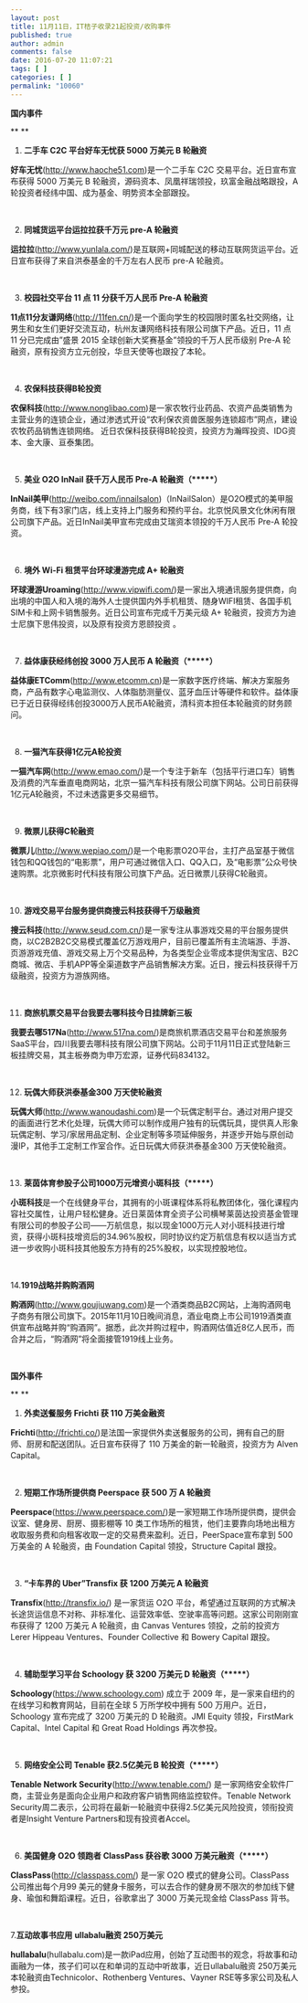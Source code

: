 ```yaml
---
layout: post
title: 11月11日，IT桔子收录21起投资/收购事件
published: true
author: admin
comments: false
date: 2016-07-20 11:07:21
tags: [ ]
categories: [ ]
permalink: "10060"
---
```

**国内事件**

** **

1. **二手车 C2C 平台好车无忧获 5000 万美元 B 轮融资**

**好车无忧**(http://www.haoche51.com)是一个二手车 C2C 交易平台。近日宣布宣布获得 5000 万美元 B 轮融资，源码资本、凤凰祥瑞领投，玖富金融战略跟投，A 轮投资者经纬中国、成为基金、明势资本全部跟投。

&nbsp;

2. **同城货运平台运拉拉获千万元 pre-A 轮融资**

**运拉拉**(http://www.yunlala.com/)是互联网+同城配送的移动互联网货运平台。近日宣布获得了来自洪泰基金的千万左右人民币 pre-A 轮融资。

&nbsp;

3. **校园社交平台 11 点 11 分获千万人民币 Pre-A 轮融资**

**11点11分友谦网络**(http://11fen.cn/)是一个面向学生的校园限时匿名社交网络，让男生和女生们更好交流互动，杭州友谦网络科技有限公司旗下产品。近日，11 点 11 分已完成由&#8221;盛景 2015 全球创新大奖赛基金&#8221;领投的千万人民币级别 Pre-A 轮融资，原有投资方立元创投，华旦天使等也跟投了本轮。

&nbsp;

4. **农保科技获得B轮投资**

**农保科技**(http://www.nonglibao.com)是一家农牧行业药品、农资产品类销售为主营业务的连锁企业，通过渗透式开设“农利保农资兽医服务连锁超市”网点，建设农牧药品销售连锁网络。 近日农保科技获得B轮投资，投资方为瀚晖投资、IDG资本、金大康、亘泰集团。

&nbsp;

5. **美业 O2O InNail 获千万人民币 Pre-A 轮融资（\*****）**

**InNail美甲**(http://weibo.com/innailsalon)（InNailSalon）是O2O模式的美甲服务商，线下有3家门店，线上支持上门服务和预约平台。北京悦风景文化休闲有限公司旗下产品。近日InNail美甲宣布完成由艾瑞资本领投的千万人民币 Pre-A 轮投资。

&nbsp;

6. **境外 Wi-Fi 租赁平台环球漫游完成 A+ 轮融资**

**环球漫游Uroaming**(http://www.vipwifi.com/)是一家出入境通讯服务提供商，向出境的中国人和入境的海外人士提供国内外手机租赁、随身WIFI租赁、各国手机SIM卡和上网卡销售服务。近日公司宣布完成千万美元级 A+ 轮融资，投资方为迪士尼旗下思伟投资，以及原有投资方恩颐投资 。

&nbsp;

7. **益体康获经纬创投 3000 万人民币 A 轮融资（\*****）**

**益体康ETComm**(http://www.etcomm.cn)是一家数字医疗终端、解决方案服务商，产品有数字心电监测仪、人体脂肪测量仪、蓝牙血压计等硬件和软件。益体康已于近日获得经纬创投3000万人民币A轮融资，清科资本担任本轮融资的财务顾问。

&nbsp;

8. **一猫汽车获得1亿元A轮投资**

**一猫汽车网**(http://www.emao.com/)是一个专注于新车（包括平行进口车）销售及消费的汽车垂直电商网站，北京一猫汽车科技有限公司旗下网站。公司日前获得1亿元A轮融资，不过未透露更多交易细节。

&nbsp;

9. **微票儿获得C轮融资**

**微票儿**(http://www.wepiao.com/)是一个电影票O2O平台，主打产品室基于微信钱包和QQ钱包的“电影票”，用户可通过微信入口、QQ入口，及“电影票”公众号快速购票。北京微影时代科技有限公司旗下产品。近日微票儿获得C轮融资。

&nbsp;

10. **游戏交易平台服务提供商搜云科技获得千万级融资**

**搜云科技**(http://www.seud.com.cn/)是一家专注从事游戏交易的平台服务提供商，以C2B2B2C交易模式覆盖亿万游戏用户，目前已覆盖所有主流端游、手游、页游游戏充值、游戏交易上万个交易品种，为各类型企业零成本提供淘宝店、B2C商城、微店、手机APP等全渠道数字产品销售解决方案。近日，搜云科技获得千万级融资，投资方为游族网络。

&nbsp;

11. **商旅机票交易平台我要去哪科技今日挂牌新三板**

**我要去哪517Na**(http://www.517na.com/)是商旅机票酒店交易平台和差旅服务SaaS平台，四川我要去哪科技有限公司旗下网站。公司于11月11日正式登陆新三板挂牌交易，其主板券商为申万宏源，证券代码834132。

&nbsp;

12. **玩偶大师获洪泰基金300 万天使轮融资**

**玩偶大师**(http://www.wanoudashi.com)是一个玩偶定制平台。通过对用户提交的画面进行艺术化处理，玩偶大师可以制作成用户独有的玩偶玩具，提供真人形象玩偶定制、学习/家居用品定制、企业定制等多项延伸服务，并逐步开始与原创动漫IP，其他手工定制工作室合作。近日玩偶大师获洪泰基金300 万天使轮融资。

&nbsp;

13. **莱茵体育参股子公司1000万元增资小斑科技（\*****）**

**小斑科技**是一个在线健身平台，其拥有的小斑课程体系将私教团体化，强化课程内容社交属性，让用户轻松健身。近日莱茵体育全资子公司横琴莱茵达投资基金管理有限公司的参股子公司——万航信息，拟以现金1000万元人对小斑科技进行增资，获得小斑科技增资后的34.96%股权，同时协议约定万航信息有权以适当方式进一步收购小斑科技其他股东方持有的25%股权，以实现控股地位。

&nbsp;

14.**1919战略并购购酒网**

**购酒网**(http://www.goujiuwang.com)是一个酒类商品B2C网站，上海购酒网电子商务有限公司旗下。2015年11月10日晚间消息，酒业电商上市公司1919酒类直供宣布战略并购“购酒网”。据悉，此次并购过程中，购酒网估值近8亿人民币，而合并之后，“购酒网”将全面接管1919线上业务。

&nbsp;

**国外事件**

** **

1. **外卖送餐服务 Frichti 获 110 万美金融资**

**Frichti**(http://frichti.co/)是法国一家提供外卖送餐服务的公司，拥有自己的厨师、厨房和配送团队。近日宣布获得了 110 万美金的新一轮融资，投资方为 Alven Capital。

&nbsp;

2. **短期工作场所提供商 Peerspace 获 500 万 A 轮融资**

**Peerspace**(https://www.peerspace.com/)是一家短期工作场所提供商，提供会议室、健身房、厨房、摄影棚等 10 类工作场所的租赁，他们主要靠向场地出租方收取服务费和向租客收取一定的交易费来盈利。近日，PeerSpace宣布拿到 500 万美金的 A 轮融资，由 Foundation Capital 领投，Structure Capital 跟投。

&nbsp;

3. **“卡车界的 Uber”Transfix 获 1200 万美元 A 轮融资**

**Transfix**(http://transfix.io/) 是一家货运 O2O 平台，希望通过互联网的方式解决长途货运信息不对称、非标准化、运营效率低、空驶率高等问题。这家公司刚刚宣布获得了 1200 万美元 A 轮融资，由 Canvas Ventures 领投，之前的投资方 Lerer Hippeau Ventures、Founder Collective 和 Bowery Capital 跟投。

&nbsp;

4. **辅助型学习平台 Schoology 获 3200 万美元 D 轮融资（\*****）**

**Schoology**(https://www.schoology.com) 成立于 2009 年，是一家来自纽约的在线学习和教育网站，目前在全球 5 万所学校中拥有 500 万用户。近日，Schoology 宣布完成了 3200 万美元的 D 轮融资。JMI Equity 领投，FirstMark Capital、Intel Capital 和 Great Road Holdings 再次参投。

&nbsp;

5. **网络安全公司 Tenable 获2.5亿美元 B 轮投资（\*****）**

**Tenable Network Security**(http://www.tenable.com/) 是一家网络安全软件厂商，主营业务是面向企业用户和政府客户销售网络监控软件。Tenable Network Security周二表示，公司将在最新一轮融资中获得2.5亿美元风险投资，领衔投资者是Insight Venture Partners和现有投资者Accel。

&nbsp;

6. **美国健身 O2O 领跑者 ClassPass 获谷歌 3000 万美元融资（\*****）**

**ClassPass**(http://classpass.com/) 是一家 O2O 模式的健身公司。ClassPass 公司推出每个月99 美元的健身卡服务，可以去合作的健身房不限次的参加线下健身、瑜伽和舞蹈课程。近日，谷歌拿出了 3000 万美元现金给 ClassPass 背书。

&nbsp;

7.**互动故事书应用** **ullabalu融资 250万美元**

**hullabalu**(hullabalu.com)是一款iPad应用，创始了互动图书的观念，将故事和动画融为一体，孩子们可以在和单词的互动中听故事，近日ullabalu融资 250万美元本轮融资由Technicolor、Rothenberg Ventures、Vayner RSE等多家公司及私人参投。